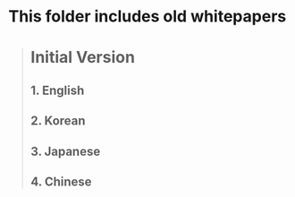 This folder includes old whitepapers
===================================

> # Initial Version
> ## 1. English
> ## 2. Korean
> ## 3. Japanese
> ## 4. Chinese
